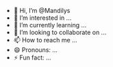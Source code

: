- 👋 Hi, I’m @Mandilys
- 👀 I’m interested in ...
- 🌱 I’m currently learning ...
- 💞️ I’m looking to collaborate on ...
- 📫 How to reach me ...
- 😄 Pronouns: ...
- ⚡ Fun fact: ...

<!---
Mandilys/Mandilys is a ✨ special ✨ repository because its `README.md` (this file) appears on your GitHub profile.
You can click the Preview link to take a look at your changes.
--->
